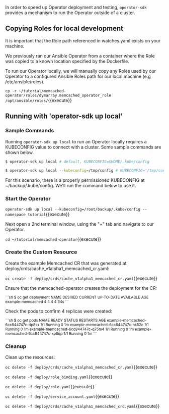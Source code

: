 In order to speed up Operator deployment and testing, `operator-sdk` provides a mechanism to run the Operator outside of a cluster.


## Copying Roles for local development
It is important that the Role path referenced in watches.yaml exists on
your machine. 

We previously ran our Ansible Operator from a container where the Role was
copied to a known location specified by the Dockerfile.

To run our Operator locally, we will manually copy any Roles used by our Operator to a configured Ansible
Roles path for our local machine (e.g /etc/ansible/roles).

`cp -r ~/tutorial/memcached-operator/roles/dymurray.memcached_operator_role /opt/ansible/roles/`{{execute}}

## Running with 'operator-sdk up local'

### Sample Commands
Running `operator-sdk up local` to run an Operator locally requires a KUBECONFIG value to connect with a cluster. Some sample commands are shown below.
```sh
$ operator-sdk up local # default, KUBECONFIG=$HOME/.kube/config
```
```sh
$ operator-sdk up local --kubeconfig=/tmp/config # KUBECONFIG='/tmp/config'
```

For this scenario, there is a properly permissioned KUBECONFIG at ~/backup/.kube/config.  We'll run the command below to use it.

### Start the Operator
`operator-sdk up local --kubeconfig=/root/backup/.kube/config --namespace tutorial`{{execute}}

Next open a 2nd terminal window, using the "+" tab and navigate to our Operator.

`cd ~/tutorial/memcached-operator`{{execute}}

### Create the Custom Resource

Create the example Memcached CR that was generated at deploy/crds/cache_v1alpha1_memcached_cr.yaml:

`oc create -f deploy/crds/cache_v1alpha1_memcached_cr.yaml`{{execute}}

Ensure that the memcached-operator creates the deployment for the CR:

<small>
```sh
$ oc get deployment
NAME               DESIRED CURRENT UP-TO-DATE AVAILABLE AGE
example-memcached  4       4       4          4         34s
```
</small>

Check the pods to confirm 4 replicas were created:

<small>
```sh
$ oc get pods
NAME                               READY STATUS   RESTARTS AGE
example-memcached-6cc844747c-dp8sx 1/1   Running  0        1m
example-memcached-6cc844747c-hk52c 1/1   Running  0        1m
example-memcached-6cc844747c-q75m4 1/1   Running  0        1m
example-memcached-6cc844747c-xp8qp 1/1   Running  0        1m
```
</small>

### Cleanup

Clean up the resources:

`oc delete -f deploy/crds/cache_v1alpha1_memcached_cr.yaml`{{execute}}

`oc delete -f deploy/role_binding.yaml`{{execute}}

`oc delete -f deploy/role.yaml`{{execute}}

`oc delete -f deploy/service_account.yaml`{{execute}}

`oc delete -f deploy/crds/cache_v1alpha1_memcached_crd.yaml`{{execute}}
